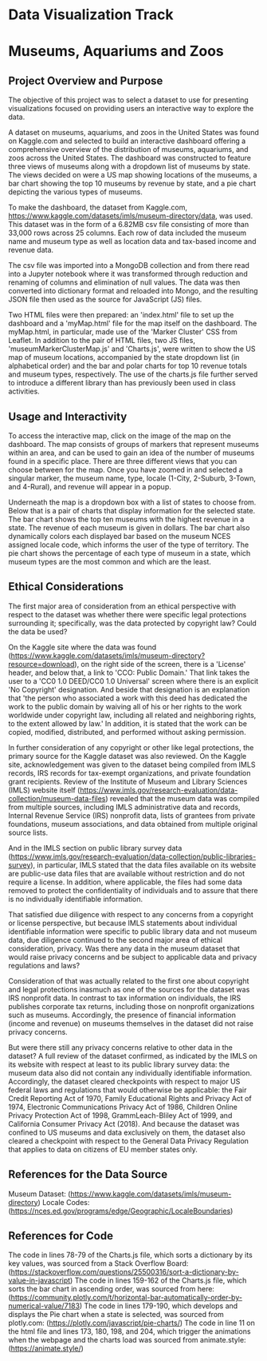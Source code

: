 
# Data Visualization Track

# Museums, Aquariums and Zoos

## Project Overview and Purpose

The objective of this project was to select a dataset to use for presenting visualizations focused on providing users an interactive way to explore the data.

A dataset on museums, aquariums, and zoos in the United States was found on Kaggle.com and selected to build an interactive dashboard offering a comprehensive overview of the distribution of museums, aquariums, and zoos across the United States. The dashboard was constructed to feature three views of museums along with a dropdown list of museums by state. The views decided on were a US map showing locations of the museums, a bar chart showing the top 10 museums by revenue by state, and a pie chart depicting the various types of museums.

To make the dashboard, the dataset from Kaggle.com, <https://www.kaggle.com/datasets/imls/museum-directory/data>, was used. This dataset was in the form of a 6.82MB csv file consisting of more than 33,000 rows across 25 columns. Each row of data included the museum name and museum type as well as location data and tax-based income and revenue data.

The csv file was imported into a MongoDB collection and from there read into a Jupyter notebook where it was transformed through reduction and renaming of columns and elimination of null values. The data was then converted into dictionary format and reloaded into Mongo, and the resulting JSON file then used as the source for JavaScript (JS) files.

Two HTML files were then prepared: an 'index.html' file to set up the dashboard and a 'myMap.html' file for the map itself on the dashboard. The myMap.html, in particular, made use of the 'Marker Cluster' CSS from Leaflet. In addition to the pair of HTML files, two JS files, 'museumMarkerClusterMap.js' and 'Charts.js', were written to show the US map of museum locations, accompanied by the state dropdown list (in alphabetical order) and the bar and polar charts for top 10 revenue totals and museum types, respectively. The use of the charts.js file further served to introduce a different library than has previously been used in class activities.

## Usage and Interactivity

To access the interactive map, click on the image of the map on the dashboard. The map consists of groups of markers that represent museums within an area, and can be used to gain an idea of the number of museums found in a specific place. There are three different views that you can choose between for the map. Once you have zoomed in and selected a singular marker, the museum name, type, locale (1-City, 2-Suburb, 3-Town, and 4-Rural), and revenue will appear in a popup.

Underneath the map is a dropdown box with a list of states to choose from. Below that is a pair of charts that display information for the selected state. The bar chart shows the top ten museums with the highest revenue in a state. The revenue of each museum is given in dollars. The bar chart also dynamically colors each displayed bar based on the museum NCES assigned locale code, which informs the user of the type of territory. The pie chart shows the percentage of each type of museum in a state, which museum types are the most common and which are the least.

## Ethical Considerations

The first major area of consideration from an ethical perspective with respect to the dataset was whether there were specific legal protections surrounding it; specifically, was the data protected by copyright law? Could the data be used?

On the Kaggle site where the data was found (<https://www.kaggle.com/datasets/imls/museum-directory?resource=download>), on the right side of the screen, there is a 'License' header, and below that, a link to 'CCO: Public Domain.'  That link takes the user to a 'CC0 1.0 DEED/CC0 1.0 Universal' screen where there is an explicit 'No Copyright' designation. And beside that designation is an explanation that 'the person who associated a work with this deed has dedicated the work to the public domain by waiving all of his or her rights to the work worldwide under copyright law, including all related and neighboring rights, to the extent allowed by law.' In addition, it is stated that the work can be copied, modified, distributed, and performed without asking permission.

In further consideration of any copyright or other like legal protections, the primary source for the Kaggle dataset was also reviewed. On the Kaggle site, acknowledgement was given to the dataset being compiled from IMLS records, IRS records for tax-exempt organizations, and private foundation grant recipients. Review of the Institute of Museum and Library Sciences (IMLS) website itself (<https://www.imls.gov/research-evaluation/data-collection/museum-data-files>) revealed that the museum data was compiled from multiple sources, including IMLS administrative data and records, Internal Revenue Service (IRS) nonprofit data, lists of grantees from private foundations, museum associations, and data obtained from multiple original source lists.

And in the IMLS section on public library survey data (<https://www.imls.gov/research-evaluation/data-collection/public-libraries-survey>), in particular, IMLS stated that the data files available on its website are public-use data files that are available without restriction and do not require a license. In addition, where applicable, the files had some data removed to protect the confidentiality of individuals and to assure that there is no individually identifiable information.

That satisfied due diligence with respect to any concerns from a copyright or license perspective, but because IMLS statements about individual identifiable information were specific to public library data and not museum data, due diligence continued to the second major area of ethical consideration, privacy. Was there any data in the museum dataset that would raise privacy concerns and be subject to applicable data and privacy regulations and laws?

Consideration of that was actually related to the first one about copyright and legal protections inasmuch as one of the sources for the dataset was IRS nonprofit data. In contrast to tax information on individuals, the IRS publishes corporate tax returns, including those on nonprofit organizations such as museums. Accordingly, the presence of financial information (income and revenue) on museums themselves in the dataset did not raise privacy concerns.

But were there still any privacy concerns relative to other data in the dataset? A full review of the dataset confirmed, as indicated by the IMLS on its website with respect at least to its public library survey data: the museum data also did not contain any individually identifiable information. Accordingly, the dataset cleared checkpoints with respect to major US federal laws and regulations that would otherwise be applicable: the Fair Credit Reporting Act of 1970, Family Educational Rights and Privacy Act of 1974, Electronic Communications Privacy Act of 1986, Children Online Privacy Protection Act of 1998, GrammLeach-Bliley Act of 1999, and California Consumer Privacy Act (2018). And because the dataset was confined to US museums and data exclusively on them, the dataset also cleared a checkpoint with respect to the General Data Privacy Regulation that applies to data on citizens of EU member states only.

## References for the Data Source

Museum Dataset: (<https://www.kaggle.com/datasets/imls/museum-directory>)
Locale Codes: (<https://nces.ed.gov/programs/edge/Geographic/LocaleBoundaries>)

## References for Code

The code in lines 78-79 of the Charts.js file, which sorts a dictionary by its key values, was sourced from a Stack Overflow Board: (<https://stackoverflow.com/questions/25500316/sort-a-dictionary-by-value-in-javascript>)
The code in lines 159-162 of the Charts.js file, which sorts the bar chart in ascending order, was sourced from here: (<https://community.plotly.com/t/horizontal-bar-automatically-order-by-numerical-value/7183>)
The code in lines 179-190, which develops and displays the Pie chart when a state is selected, was sourced from plotly.com: (<https://plotly.com/javascript/pie-charts/>)
The code in line 11 on the html file and lines 173, 180, 198, and 204, which trigger the animations when the webpage and the charts load was sourced from animate.style: (<https://animate.style/>)

